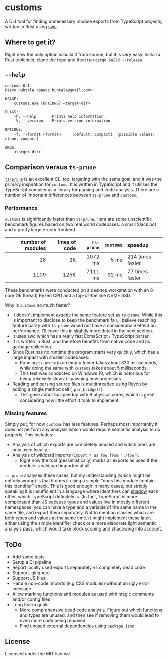 # customs
A CLI tool for finding unnecessary module exports from TypeScript projects, written in Rust using [swc](https://github.com/swc-project/swc).

## Where to get it?

Right now the only option is build it from source, but it is very easy. Install a Rust toolchain, clone the repo and then run `cargo build --release`.

## `--help`

```
customs 0.1
Paavo Huhtala <paavo.huhtala@gmail.com>

USAGE:
    customs.exe [OPTIONS] <target-dir>

FLAGS:
    -h, --help       Prints help information
    -V, --version    Prints version information

OPTIONS:
    -f, --format <format>     [default: compact]  [possible values: clean, compact]

ARGS:
    <target-dir>
```


## Comparison versus `ts-prune`

[`ts-prune`](https://github.com/nadeesha/ts-prune) is an excellent CLI tool targeting with the same goal, and it was the primary inspiration for `customs`. It is written in TypeScript and it utilises the TypeScript compiler as a library for parsing and code analysis. There are a number of important differences between `ts-prune` and `customs`.

### Performance

`customs` is significantly faster than `ts-prune`. Here are some unscientific benchmark figures based on two real world codebases: a small Slack bot and a pretty large e-com frontend. 


|number of modules|lines of code|`ts-prune`|`customs`|speedup          |
|----------------:|------------:|---------:|--------:|:----------------|
|18               |2K           |1072 ms   |5 ms     |214 times faster |
|1109             |125K         |7111 ms   |92 ms    |77 times faster  |

These benchmarks were conducted on a desktop workstation with an 8-core (16 thread) Ryzen CPU and a top-of-the line NVME SSD.

Why is `customs` so much faster? 

- It doesn't implement _exactly_ the same feature set as `ts-prune`. While this is important to disclose to keep the benchmark fair, I believe reaching feature parity with `ts-prune` would not have a considerabale effect on performance. I'll cover this in slightly more detail in the next section.
- It uses swc which has a really fast EcmaScript / TypeScript parser.
- It is written in Rust, and therefore benefits from native code and no garbage collection.
- Since Rust has no runtime the program starts very quickly, which has a large impact with smaller codebases.
  - Running `ts-prune` in an empty folder takes about 330 milliseconds, while doing the same with `customs` takes about 5 milliseconds.
  - This test was conducted on Windows 10, which is notorious for being relatively slow at spawning new processes.
- Reading and parsing source files is multithreaded using [Rayon](https://github.com/rayon-rs/rayon) by adding a single method call (`.par_bridge()`).
  - This gave about 5x speedup with 8 physical cores, which is great considering how little effort it took to implement.

### Missing features

Simply put, for now `customs` has less features. Perhaps most importantly it does not perform any analysis which would require semantic analysis to do properly. This includes:

- Analysis of which exports are completely unused and which ones are only used locally.
- Analysis of wildcard imports (`import * as foo from './foo'`).
  - Right now the tool (pessimistically) marks all exports as used if the module is wildcard imported at all.

`ts-prune` analyses these cases, but my understanding (which might be entirely wrong) is that it does it using a simple "does this module contain this identifier" check. This is good enough in many cases, but strictly speaking it is insufficient in a language where identifiers can [shadow](https://en.wikipedia.org/wiki/Variable_shadowing) each other, which TypeScript definitely is. (In fact, TypeScript is more complicated than JS because types and values live in mostly different namespaces: you can have a type and a variable of the same name in the same file, and export them separately. Not to mention classes which are both types and values at the same time.) I might implement these later, either using the simple identifier check or a more elaborate light semantic analysis pass, which would take block scoping and shadowing into account.

## ToDo

- Add some tests
- Setup a CI pipeline
- Report locally used exports separately vs completely dead code
- Support .gitignore
- Support JS files
- Handle non-code imports (e.g CSS modules) without an ugly error message
- Allow marking functions and modules as used with magic comments and/or config files
- Long tearm goals
  - More comprehensive dead code analysis. Figure out which functions and types are unused, and then see if removing them would lead to even more code being removed.
  - Find unused external dependencies using `package.json`


## License

Licensed under the MIT license.